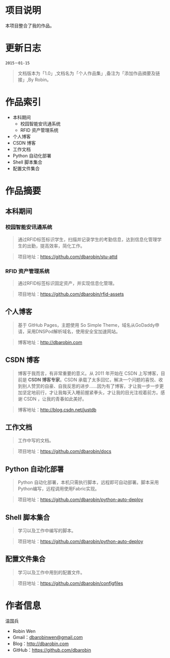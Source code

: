 # 项目说明 #

本项目整合了我的作品。

# 更新日志 #

`2015－01-15`

> 文档版本为「1.0」,文档名为「个人作品集」,备注为「添加作品摘要及链接」,By Robin。

# 作品索引 #

* 本科期间
    * 校园智能安讯通系统
    * RFID 资产管理系统
* 个人博客
* CSDN 博客
* 工作文档
* Python 自动化部署
* Shell 脚本集合
* 配置文件集合

# 作品摘要 #

## 本科期间 ##

### 校园智能安讯通系统  ###

> 通过RFID标签标识学生，扫描并记录学生的考勤信息，达到信息化管理学生的出勤，提高效率，简化工作。

> 项目地址：https://github.com/dbarobin/stu-attd

### RFID 资产管理系统 ###

> 通过RFID标签标识固定资产，并实现信息化管理。

> 项目地址：https://github.com/dbarobin/rfid-assets

## 个人博客 ##

> 基于 GitHub Pages，主题使用 So Simple Theme，域名从GoDaddy申请，采用DNSPod解析域名，使用安全宝加速网站。

> 博客地址：http://dbarobin.com

## CSDN 博客 ##

> 博客于我而言，有非常重要的意义。从 2011 年开始在 CSDN 上写博客，目前是 **CSDN 博客专家**。CSDN 承载了太多回忆，解决一个问题的喜悦、收到别人赞赏的自豪、自我反思的进步……因为有了博客，才让我一步一步更加坚定地前行，才让我每天入睡前握紧拳头，才让我的目光注视着前方。感谢 CSDN ，让我的青春如此美好。

> 博客地址：http://blog.csdn.net/justdb

## 工作文档 ##

> 工作中写的文档。

> 项目地址：https://github.com/dbarobin/docs

## Python 自动化部署 ##

> Python 自动化部署，本机只需执行脚本，远程即可自动部署。脚本采用Python编写，远程调用使用Fabric实现。

> 项目地址：https://github.com/dbarobin/python-auto-deploy

## Shell 脚本集合 ##

> 学习以及工作中编写的脚本。

> 项目地址：https://github.com/dbarobin/python-auto-deploy

## 配置文件集合 ##

> 学习以及工作中用到的配置文件。

> 项目地址：https://github.com/dbarobin/configfiles

# 作者信息 #

温国兵

* Robin Wen
* Gmail：dbarobinwen@gmail.com
* Blog：http://dbarobin.com
* GitHub：https://github.com/dbarobin
